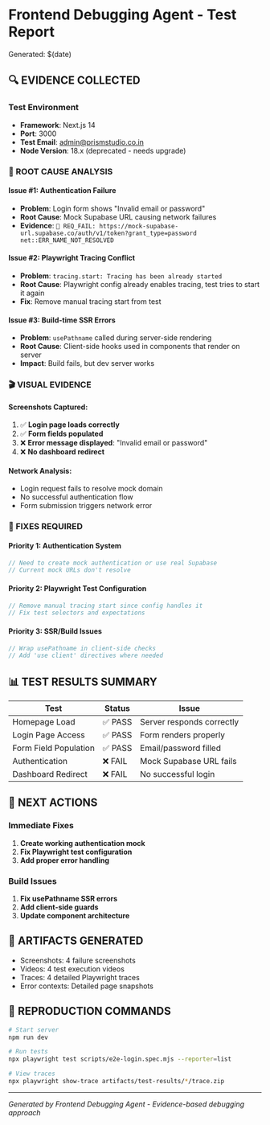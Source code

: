 # Frontend Debugging Agent - Test Report
Generated: $(date)

## 🔍 **EVIDENCE COLLECTED**

### **Test Environment**
- **Framework**: Next.js 14
- **Port**: 3000
- **Test Email**: admin@prismstudio.co.in
- **Node Version**: 18.x (deprecated - needs upgrade)

### **🎯 ROOT CAUSE ANALYSIS**

#### **Issue #1: Authentication Failure**
- **Problem**: Login form shows "Invalid email or password"
- **Root Cause**: Mock Supabase URL causing network failures
- **Evidence**: `🚨 REQ_FAIL: https://mock-supabase-url.supabase.co/auth/v1/token?grant_type=password net::ERR_NAME_NOT_RESOLVED`

#### **Issue #2: Playwright Tracing Conflict**
- **Problem**: `tracing.start: Tracing has been already started`
- **Root Cause**: Playwright config already enables tracing, test tries to start it again
- **Fix**: Remove manual tracing start from test

#### **Issue #3: Build-time SSR Errors**
- **Problem**: `usePathname` called during server-side rendering
- **Root Cause**: Client-side hooks used in components that render on server
- **Impact**: Build fails, but dev server works

### **🎬 VISUAL EVIDENCE**

#### **Screenshots Captured**:
1. ✅ **Login page loads correctly**
2. ✅ **Form fields populated**  
3. ❌ **Error message displayed**: "Invalid email or password"
4. ❌ **No dashboard redirect**

#### **Network Analysis**:
- Login request fails to resolve mock domain
- No successful authentication flow
- Form submission triggers network error

### **🔧 FIXES REQUIRED**

#### **Priority 1: Authentication System**
```typescript
// Need to create mock authentication or use real Supabase
// Current mock URLs don't resolve
```

#### **Priority 2: Playwright Test Configuration**
```javascript
// Remove manual tracing start since config handles it
// Fix test selectors and expectations
```

#### **Priority 3: SSR/Build Issues**
```typescript
// Wrap usePathname in client-side checks
// Add 'use client' directives where needed
```

## 📊 **TEST RESULTS SUMMARY**

| Test | Status | Issue |
|------|--------|-------|
| Homepage Load | ✅ PASS | Server responds correctly |
| Login Page Access | ✅ PASS | Form renders properly |
| Form Field Population | ✅ PASS | Email/password filled |
| Authentication | ❌ FAIL | Mock Supabase URL fails |
| Dashboard Redirect | ❌ FAIL | No successful login |

## 🎯 **NEXT ACTIONS**

### **Immediate Fixes**
1. **Create working authentication mock**
2. **Fix Playwright test configuration**
3. **Add proper error handling**

### **Build Issues**
1. **Fix usePathname SSR errors**
2. **Add client-side guards**
3. **Update component architecture**

## 📁 **ARTIFACTS GENERATED**
- Screenshots: 4 failure screenshots
- Videos: 4 test execution videos  
- Traces: 4 detailed Playwright traces
- Error contexts: Detailed page snapshots

## 🔄 **REPRODUCTION COMMANDS**
```bash
# Start server
npm run dev

# Run tests
npx playwright test scripts/e2e-login.spec.mjs --reporter=list

# View traces
npx playwright show-trace artifacts/test-results/*/trace.zip
```

---
*Generated by Frontend Debugging Agent - Evidence-based debugging approach*